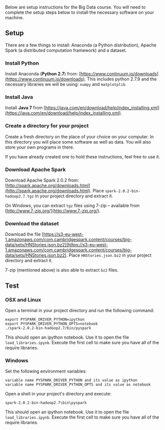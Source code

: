 Below are setup instructions for the Big Data course. You will need to
complete the setup steps below to install the necessary software on your
machine.


## Setup

There are a few things to install: Anaconda (a Python distribution), Apache
Spark (a distributed computation framework) and a dataset.


### Install Python

Install Anaconda (**Python 2.7**) from:  [https://www.continuum.io/downloads](https://www.continuum.io/downloads).
This includes python 2.7.9 and the necessary libraries we will be using: `numpy` and `matplotplib`.


### Install Java

Install **Java 7** from [https://java.com/en/download/help/index_installing.xml](https://java.com/en/download/help/index_installing.xml).

### Create a directory for your project

Create a fresh directory on the place of your choice on your computer. In this
directory you will place some software as well as data. You will also store
your own programs in there.

If you have already created one to hold these instructions, feel free to use
it.


### Download Apache Spark

Download Apache Spark 2.0.2 from: [http://spark.apache.org/downloads.html](http://spark.apache.org/downloads.html). Place `spark-2.0.2-bin-hadoop2.7.tgz` in your project directory and extract it.

On Windows, you can extract `tgz` files using 7-zip – available from [http://www.7-zip.org/](http://www.7-zip.org/).

### Download the dataset

Download the file
[https://s3-eu-west-1.amazonaws.com/com.cambridgespark.content/courses/big-data/sets/HNStories.json.bz2](https://s3-eu-west-1.amazonaws.com/com.cambridgespark.content/courses/big-data/sets/HNStories.json.bz2). Place `HNStories.json.bz2` in your project directory and extract it.

7-zip (mentioned above) is also able to extract `bz2` files.

## Test

### OSX and Linux

Open a terminal in your project directory and run the following command:

```
export PYSPARK_DRIVER_PYTHON=ipython
export PYSPARK_DRIVER_PYTHON_OPTS=notebook
./spark-2.0.2-bin-hadoop2.7/bin/pyspark
```

This should open an ipython notebook. Use it to open the file `load_libraries.ipynb`. Execute the first cell to make sure you have all of the require libraries.

### Windows

Set the following environment variables:
```
variable name PYSPARK_DRIVER_PYTHON and its value as ipython
variable name PYSPARK_DRIVER_PYTHON_OPTS and its value as notebook
```

Open a shell in your project's directory and execute:
```
spark-2.0.2-bin-hadoop2.7\bin\pyspark
```

This should open an ipython notebook. Use it to open the file `load_libraries.ipynb`. Execute the first cell to make sure you have all of the require libraries.
